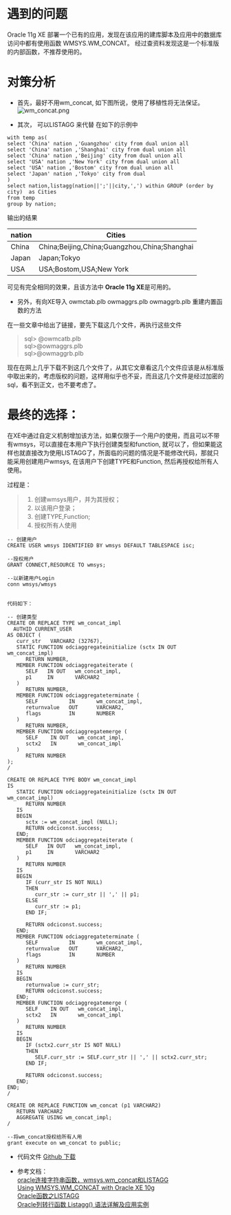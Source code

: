 # 遇到的问题
Oracle 11g XE 部署一个已有的应用，发现在该应用的建库脚本及应用中的数据库访问中都有使用函数 WMSYS.WM_CONCAT。 经过查资料发现这是一个标准版的内部函数，不推荐使用的。

# 对策分析
- 首先，最好不用wm_concat, 如下图所说，使用了移植性将无法保证。
![wm_concat.png](http://github.com/wangmengqiang001/blogs/tree/master/wm_concat/images/wm_concat.png)

- 其次， 可以LISTAGG 来代替
在如下的示例中
````
with temp as(
select 'China' nation ,'Guangzhou' city from dual union all  
select 'China' nation ,'Shanghai' city from dual union all  
select 'China' nation ,'Beijing' city from dual union all  
select 'USA' nation ,'New York' city from dual union all  
select 'USA' nation ,'Bostom' city from dual union all  
select 'Japan' nation ,'Tokyo' city from dual   
)
select nation,listagg(nation||';'||city,',') within GROUP (order by city)  as Cities
from temp  
group by nation;
````
输出的结果

|nation | Cities |
|------|------|
|China | China;Beijing,China;Guangzhou,China;Shanghai|
|Japan | Japan;Tokyo|
|USA   | USA;Bostom,USA;New York|

可见有完全相同的效果，且该方法中 **Oracle 11g XE**是可用的。

- 另外，有向XE导入 owmctab.plb  owmaggrs.plb      owmaggrb.plb  重建内置函数的方法

在一些文章中给出了链接，要先下载这几个文件，再执行这些文件
> sql> @owmcatb.plb  
   sql>@owmaggrs.plb  
   sql>@owmaggrb.plb  

现在在网上几乎下载不到这几个文件了，从其它文章看这几个文件应该是从标准版中取出来的，考虑版权的问题，这样用似乎也不妥，而且这几个文件是经过加密的sql，看不到正文，也不要考虑了。

# 最终的选择：
在XE中通过自定义机制增加该方法，如果仅限于一个用户的使用，而且可以不带有wmsys，可以直接在本用户下执行创建类型和function, 就可以了，但如果能这样也就直接改为使用LISTAGG了，所面临的问题的情况是不能修改代码，那就只能采用创建用户wmsys, 在该用户下创建TYPE和Function, 然后再授权给所有人使用。

过程是：
> 1.  创建wmsys用户，并为其授权；
> 2.  以该用户登录；
> 3. 创建TYPE,Function;
> 4. 授权所有人使用

````
-- 创建用户 
CREATE USER wmsys IDENTIFIED BY wmsys DEFAULT TABLESPACE isc; 

--授权用户
GRANT CONNECT,RESOURCE TO wmsys;

--以新建用户Login 
conn wmsys/wmsys


代码如下： 

-- 创建类型
CREATE OR REPLACE TYPE wm_concat_impl   
  AUTHID CURRENT_USER
AS OBJECT (
   curr_str   VARCHAR2 (32767),
   STATIC FUNCTION odciaggregateinitialize (sctx IN OUT wm_concat_impl)
      RETURN NUMBER,
   MEMBER FUNCTION odciaggregateiterate (
      SELF   IN OUT   wm_concat_impl,
      p1     IN       VARCHAR2
   )
      RETURN NUMBER,
   MEMBER FUNCTION odciaggregateterminate (
      SELF          IN       wm_concat_impl,
      returnvalue   OUT      VARCHAR2,
      flags         IN       NUMBER
   )
      RETURN NUMBER,
   MEMBER FUNCTION odciaggregatemerge (
      SELF    IN OUT   wm_concat_impl,
      sctx2   IN       wm_concat_impl
   )
      RETURN NUMBER
);
/

CREATE OR REPLACE TYPE BODY wm_concat_impl
IS
   STATIC FUNCTION odciaggregateinitialize (sctx IN OUT wm_concat_impl)
      RETURN NUMBER
   IS
   BEGIN
      sctx := wm_concat_impl (NULL);
      RETURN odciconst.success;
   END;
   MEMBER FUNCTION odciaggregateiterate (
      SELF   IN OUT   wm_concat_impl,
      p1     IN       VARCHAR2
   )
      RETURN NUMBER
   IS
   BEGIN
      IF (curr_str IS NOT NULL)
      THEN
         curr_str := curr_str || ',' || p1;
      ELSE
         curr_str := p1;
      END IF;

      RETURN odciconst.success;
   END;
   MEMBER FUNCTION odciaggregateterminate (
      SELF          IN       wm_concat_impl,
      returnvalue   OUT      VARCHAR2,
      flags         IN       NUMBER
   )
      RETURN NUMBER
   IS
   BEGIN
      returnvalue := curr_str;
      RETURN odciconst.success;
   END;
   MEMBER FUNCTION odciaggregatemerge (
      SELF    IN OUT   wm_concat_impl,
      sctx2   IN       wm_concat_impl
   )
      RETURN NUMBER
   IS
   BEGIN
      IF (sctx2.curr_str IS NOT NULL)
      THEN
         SELF.curr_str := SELF.curr_str || ',' || sctx2.curr_str;
      END IF;

      RETURN odciconst.success;
   END;
END;
/

CREATE OR REPLACE FUNCTION wm_concat (p1 VARCHAR2)
   RETURN VARCHAR2
   AGGREGATE USING wm_concat_impl;
/

--将wm_concat授权给所有人用
grant execute on wm_concat to public;
````

- 代码文件
[Github 下载](https://github.com/wangmengqiang001/blogs/tree/master/wm_concat/src/code.sql)


- 参考文档：  
[oracle连接字符串函数，wmsys.wm_concat和LISTAGG](https://blog.csdn.net/qq_33157666/article/details/72854801)   
 [Using WMSYS.WM_CONCAT with Oracle XE 10g](https://stackoverflow.com/questions/3513787/using-wmsys-wm-concat-with-oracle-xe-10g)     
[Oracle函数之LISTAGG](https://www.cnblogs.com/ivictor/p/4654267.html)    
[Oracle列转行函数 Listagg() 语法详解及应用实例](https://blog.csdn.net/hpdlzu80100/article/details/53998413)   




